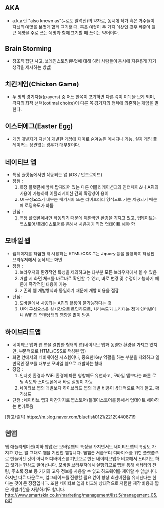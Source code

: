 ## AKA
* a.k.a.란 "also known as"(~로도 알려진)의 약자로, 동시에 작가 혹은 가수들이 자신의 예명을 본명과 함께 표기할 때, 혹은 예명이 두 가지 이상인 경우 비중이 덜 큰 예명을 주로 쓰는 예명과 함께 표기할 때 쓰이는 약어이다.
## Brain Storming
* 창조적 집단 사고, 브레인스토밍(무엇에 대해 여러 사람들이 동시에 자유롭게 자기 생각을 제시하는 방법)
## 치킨게임(Chicken Game) 
* 두 명의 경기자들(players) 중 어느 한쪽이 포기하면 다른 쪽이 이득을 보게 되며, 각자의 최적 선택(optimal choice)이 다른 쪽 경기자의 행위에 의존하는 게임을 말한다.
## 이스터에그(Easter Egg)
* 게임 개발자가 자신이 개발한 게임에 재미로 숨겨놓은 메시지나 기능. 실제 게임 플레이와는 상관없는 경우가 대부분이다.

## 네이티브 앱 
* 특정 플랫폼에서만 작동되는 앱 (iOS / 안드로이드)
* 장점 :
  1) 특정 플랫폼에 함께 탑재되어 있는 다른 어플리케이션과의 인터페이스나 API의 사용이 가능하여 어플리케이션 간의 확장성이 용이
  1) UI 구성요소가 대부분 패키지화 또는 라이브러리 형식으로 기본 제공되기 때문에 로딩속도가 빠름
* 단점 :
  1) 특정 플랫폼에서만 작동되기 때문에 제한적인 환경을 가지고 있고, 업데이트는 앱스토어/플레이스토어를 통해서 사용자가 직접 업데이트 해야 함

## 모바일 웹
* 웹페이지를 작업할 때 사용하는 HTML/CSS 또는 Jquery 등을 활용하여 작성된 브라우저에서 동작되는 화면
* 장점 : 
  1) 브라우저의 환경적인 특성을 제외하고는 대부분 모든 브라우저에서 볼 수 있음
  2) 개발 시 화면 체크를 바로바로 확인할 수 있고, 바로 변경 및 수정이 가능하기 때문에 즉각적인 대응이 가능
  3) 기존의 웹 개발방식과 동일하기 때문에 개발 비용을 절감
* 단점:
  1) 모바일에서 사용되는 API의 활용이 불가능하다는 것
  1) UI의 구성요소를 실시간으로 로딩하므로, 처리속도가 느리다는 점과 인터넷이나 WiFi의 연결상태의 영향을 많이 받음

## 하이브리드앱
* 네이티브 앱과 웹 앱을 결합한 형태의 앱(네이티브 앱과 동일한 환경을 가지고 있지만, 부분적으로 HTML/CSS로 작성된 앱)
* 화면 안에서의 네비게이션 시스템이나, 중요한 Key 역활을 하는 부분을 제외하고 일반적인 정보를 대부분 모바일 웹으로 개발하는 형태
* 장점 : 
  1) 인터넷 환경과 WiFi 환경에 따른 영향에도 유연하고, 모바일 앱보다는 빠른 로딩 속도와 스마트폰에서 바로 실행이 가능
  1) 네이티브 앱의 개발보다 하이브리드 앱의 개발 비용이 상대적으로 적게 들고. 확작성도 
* 단점 : 네이티브 앱과 마찬가지로 앱스토어/플레이스토어를 통해서 업데이트 해야하는 번거로움

[참고/출처]
https://m.blog.naver.com/bluefish0121/221294408719

## 웹앱
 웹 애플리케이션(이하 웹앱)은 모바일웹의 특징을 가지면서도 네이티브앱의 특징도 가지고 있는, 말 그대로 웹을 기반한 앱입니다. 웹앱은 처음부터 디바이스를 위한 플랫폼으로 만들어진 것이 아니라 디바이스를 기반으로 만든 네이티브앱과 비교해서 느리기도 하고 끊기는 현상도 일어납니다. 모바일 브라우저에서 실행되므로 앱을 통해 배터리의 잔량, 주소록 정보 등 기기의 고유 정보를 사용할 수 없고 하드웨어를 제어할 수 없습니다. 하지만 따로 다운로드, 업그레이드를 진행할 필요 없이 항상 최신버전을 유지한다는 한다는 것이 큰 장점입니다. 또한 네이티브 앱과 비교해 상대적으로 저렴한 제작 비용과 짧은 개발기간을 자랑하기도 합니다.
http://www.smartskin.co.kr/marketing/management/list_5/management_05.pdf

